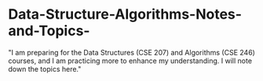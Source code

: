# Data-Structure-Algorithms-Notes-and-Topics-
"I am preparing for the Data Structures (CSE 207) and Algorithms (CSE 246) courses, and I am practicing more to enhance my understanding. I will note down the topics here."
